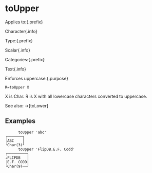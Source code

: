 # toUpper

Applies to:{.prefix}

Character{.info}

Type:{.prefix}

Scalar{.info}

Categories:{.prefix}

Text{.info}

Enforces uppercase.{.purpose}

~~~
R=toUpper X
~~~

X is Char. R is X with all lowercase characters converted to uppercase.

See also: →[toLower]

## Examples

~~~
      toUpper 'abc'
┌───────┐
│ABC    │
└Char(3)┘
      toUpper 'FlipDB,E.F. Codd'
┌─────────┐
↓FLIPDB   │
│E.F. CODD│
└Char(9)──┘
~~~


